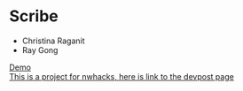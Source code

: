 # Scribe
 
* Christina Raganit 
* Ray Gong



[Demo](https://scribe-a7aff.web.app/)  
[This is a project for nwhacks, here is link to the devpost page](https://devpost.com/software/scribe-owyc62?ref_content=user-portfolio&ref_feature=in_progress)
